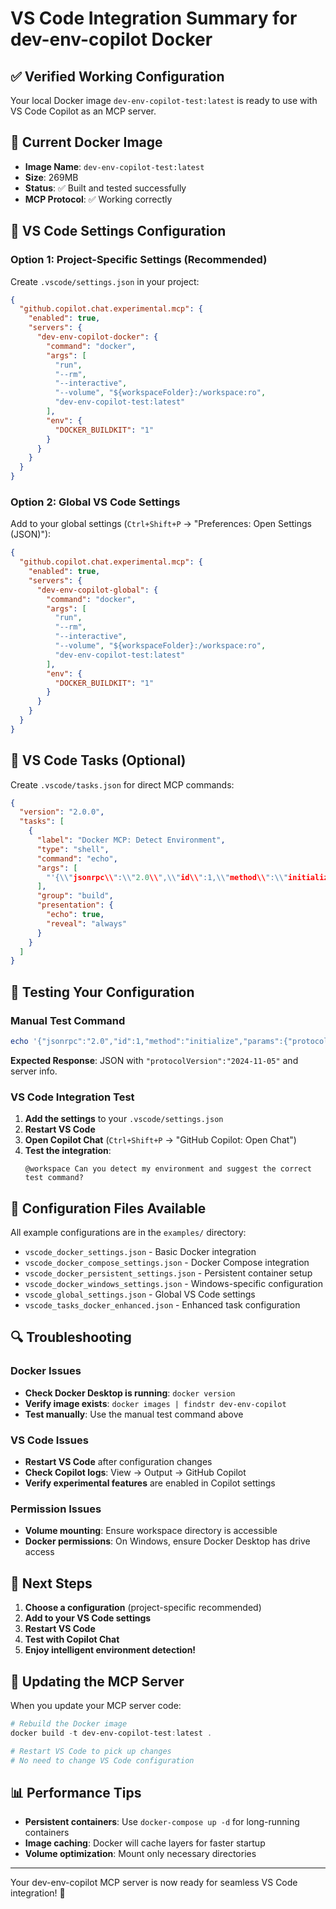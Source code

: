 # VS Code Integration Summary for dev-env-copilot Docker

## ✅ Verified Working Configuration

Your local Docker image `dev-env-copilot-test:latest` is ready to use with VS Code Copilot as an MCP server.

## 🐳 Current Docker Image

- **Image Name**: `dev-env-copilot-test:latest`
- **Size**: 269MB
- **Status**: ✅ Built and tested successfully
- **MCP Protocol**: ✅ Working correctly

## 📝 VS Code Settings Configuration

### Option 1: Project-Specific Settings (Recommended)

Create `.vscode/settings.json` in your project:

```json
{
  "github.copilot.chat.experimental.mcp": {
    "enabled": true,
    "servers": {
      "dev-env-copilot-docker": {
        "command": "docker",
        "args": [
          "run",
          "--rm",
          "--interactive",
          "--volume", "${workspaceFolder}:/workspace:ro",
          "dev-env-copilot-test:latest"
        ],
        "env": {
          "DOCKER_BUILDKIT": "1"
        }
      }
    }
  }
}
```

### Option 2: Global VS Code Settings

Add to your global settings (`Ctrl+Shift+P` → "Preferences: Open Settings (JSON)"):

```json
{
  "github.copilot.chat.experimental.mcp": {
    "enabled": true,
    "servers": {
      "dev-env-copilot-global": {
        "command": "docker",
        "args": [
          "run",
          "--rm",
          "--interactive",
          "--volume", "${workspaceFolder}:/workspace:ro",
          "dev-env-copilot-test:latest"
        ],
        "env": {
          "DOCKER_BUILDKIT": "1"
        }
      }
    }
  }
}
```

## 🔧 VS Code Tasks (Optional)

Create `.vscode/tasks.json` for direct MCP commands:

```json
{
  "version": "2.0.0",
  "tasks": [
    {
      "label": "Docker MCP: Detect Environment",
      "type": "shell",
      "command": "echo",
      "args": [
        "'{\\"jsonrpc\\":\\"2.0\\",\\"id\\":1,\\"method\\":\\"initialize\\",\\"params\\":{\\"protocolVersion\\":\\"2024-11-05\\",\\"capabilities\\":{\\"tools\\":{}},\\"clientInfo\\":{\\"name\\":\\"vscode\\",\\"version\\":\\"1.0\\"}}}' | docker run --rm -i --volume \\"${workspaceFolder}:/workspace:ro\\" dev-env-copilot-test:latest"
      ],
      "group": "build",
      "presentation": {
        "echo": true,
        "reveal": "always"
      }
    }
  ]
}
```

## 🧪 Testing Your Configuration

### Manual Test Command

```powershell
echo '{"jsonrpc":"2.0","id":1,"method":"initialize","params":{"protocolVersion":"2024-11-05","capabilities":{"tools":{}},"clientInfo":{"name":"test","version":"1.0"}}}' | docker run --rm -i --volume "C:/dev/dev-env-copilot:/workspace:ro" dev-env-copilot-test:latest
```

**Expected Response**: JSON with `"protocolVersion":"2024-11-05"` and server info.

### VS Code Integration Test

1. **Add the settings** to your `.vscode/settings.json`
2. **Restart VS Code**
3. **Open Copilot Chat** (`Ctrl+Shift+P` → "GitHub Copilot: Open Chat")
4. **Test the integration**:
   ```
   @workspace Can you detect my environment and suggest the correct test command?
   ```

## 📁 Configuration Files Available

All example configurations are in the `examples/` directory:

- `vscode_docker_settings.json` - Basic Docker integration
- `vscode_docker_compose_settings.json` - Docker Compose integration  
- `vscode_docker_persistent_settings.json` - Persistent container setup
- `vscode_docker_windows_settings.json` - Windows-specific configuration
- `vscode_global_settings.json` - Global VS Code settings
- `vscode_tasks_docker_enhanced.json` - Enhanced task configuration

## 🔍 Troubleshooting

### Docker Issues
- **Check Docker Desktop is running**: `docker version`
- **Verify image exists**: `docker images | findstr dev-env-copilot`
- **Test manually**: Use the manual test command above

### VS Code Issues
- **Restart VS Code** after configuration changes
- **Check Copilot logs**: View → Output → GitHub Copilot
- **Verify experimental features** are enabled in Copilot settings

### Permission Issues
- **Volume mounting**: Ensure workspace directory is accessible
- **Docker permissions**: On Windows, ensure Docker Desktop has drive access

## 🚀 Next Steps

1. **Choose a configuration** (project-specific recommended)
2. **Add to your VS Code settings**
3. **Restart VS Code**
4. **Test with Copilot Chat**
5. **Enjoy intelligent environment detection!**

## 🔄 Updating the MCP Server

When you update your MCP server code:

```powershell
# Rebuild the Docker image
docker build -t dev-env-copilot-test:latest .

# Restart VS Code to pick up changes
# No need to change VS Code configuration
```

## 📊 Performance Tips

- **Persistent containers**: Use `docker-compose up -d` for long-running containers
- **Image caching**: Docker will cache layers for faster startup
- **Volume optimization**: Mount only necessary directories

---

Your dev-env-copilot MCP server is now ready for seamless VS Code integration! 🎉
